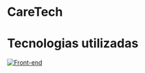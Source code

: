 # CareTech 


# Tecnologias utilizadas
[![Front-end](https://skillicons.dev/icons?i=html,css,javascript,figma&theme=black)](https://skillicons.dev) 